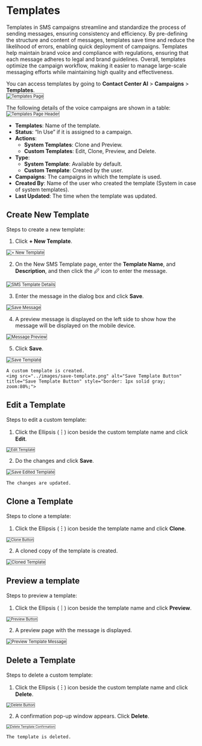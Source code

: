 # Templates

Templates in SMS campaigns streamline and standardize the process of sending messages, ensuring consistency and efficiency. By pre-defining the structure and content of messages, templates save time and reduce the likelihood of errors, enabling quick deployment of campaigns. Templates help maintain brand voice and compliance with regulations, ensuring that each message adheres to legal and brand guidelines. Overall, templates optimize the campaign workflow, making it easier to manage large-scale messaging efforts while maintaining high quality and effectiveness.

You can access templates by going to **Contact Center AI** > **Campaigns** > **Templates**.  
<img src="../images/template-page.png" alt="Templates Page" title="Templates Page" style="border: 1px solid gray; zoom:80%;">

The following details of the voice campaigns are shown in a table:  
<img src="../images/template-page-header.png" alt="Templates Page Header" title="Templates Page Header" style="border: 1px solid gray; zoom:80%;">

* **Templates**: Name of the template.
* **Status**: “In Use” if it is assigned to a campaign.
* **Actions**:
    * **System Templates**: Clone and Preview.
    * **Custom Templates**: Edit, Clone, Preview, and Delete.
* **Type**:
    * **System Template**: Available by default.
    * **Custom Template**: Created by the user.
* **Campaigns**: The campaigns in which the template is used.
* **Created By**: Name of the user who created the template (System in case of system templates).
* **Last Updated**: The time when the template was updated.

## Create New Template

Steps to create a new template:

1. Click **+ New Template**.  
<img src="../images/new-template-button.png" alt="+ New Template" title="+ New Template" style="border: 1px solid gray; zoom:80%;">

2. On the New SMS Template page, enter the **Template Name**, and **Description**, and then click the 🖉 icon to enter the message.  
<img src="../images/new-sms-template-page.png" alt="SMS Template Details" title="SMS Template details" style="border: 1px solid gray; zoom:80%;">

3. Enter the message in the dialog box and click **Save**.  
<img src="../images/save-message-template.png" alt="Save Message" title="Save Message" style="border: 1px solid gray; zoom:80%;">

4. A preview message is displayed on the left side to show how the message will be displayed on the mobile device.  
<img src="../images/preview.png" alt="Message Preview" title="Message Preview" style="border: 1px solid gray; zoom:80%;">

5. Click **Save**.  
<img src="../images/save-template.png" alt="Save Template" title="Save Template" style="border: 1px solid gray; zoom:80%;">

    A custom template is created.  
    <img src="../images/save-template.png" alt="Save Template Button" title="Save Template Button" style="border: 1px solid gray; zoom:80%;">

## Edit a Template

Steps to edit a custom template:

1. Click the Ellipsis (**︙**) icon beside the custom template name and click **Edit**.  
<img src="../images/edit-template.png" alt="Edit Template" title="Edit Template" style="border: 1px solid gray; zoom:70%;">

2. Do the changes and click **Save**.  
<img src="../images/save-edited-template.png" alt="Save Edited Template" title="Save Edited Template" style="border: 1px solid gray; zoom:80%;">

    The changes are updated.

## Clone a Template

Steps to clone a template:

1. Click the Ellipsis (**︙**) icon beside the template name and click **Clone**.  
<img src="../images/clone-template.png" alt="Clone Button" title="Clone Button" style="border: 1px solid gray; zoom:70%;">

2. A cloned copy of the template is created.  
<img src="../images/cloned-template.png" alt="Cloned Template" title="Cloned Template" style="border: 1px solid gray; zoom:80%;">

## Preview a template

Steps to preview a template:

1. Click the Ellipsis (**︙**) icon beside the template name and click **Preview**.  
<img src="../images/preview-template.png" alt="Preview Button" title="Preview Button" style="border: 1px solid gray; zoom:70%;">

2. A preview page with the message is displayed.  
<img src="../images/preview-page-template.png" alt="Preview Template Message" title="Preview Template Message" style="border: 1px solid gray; zoom:80%;">

## Delete a Template

Steps to delete a custom template:

1. Click the Ellipsis (**︙**) icon beside the custom template name and click **Delete**.  
<img src="../images/delete-template.png" alt="Delete Button" title="Delete Button" style="border: 1px solid gray; zoom:70%;">

2. A confirmation pop-up window appears. Click **Delete**.  
<img src="../images/delete-template-confirmation.png" alt="Delete Template Confirmation" title="Delete Template Confirmation" style="border: 1px solid gray; zoom:60%;">

    The template is deleted.